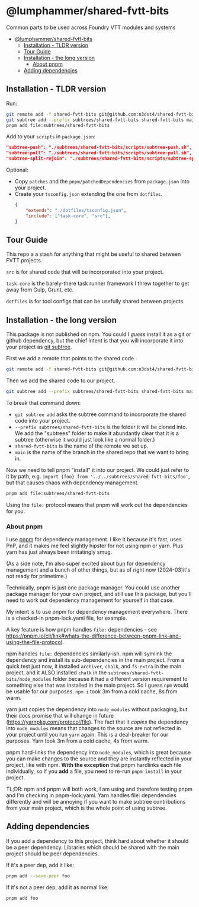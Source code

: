 # @lumphammer/shared-fvtt-bits

Common parts to be used across Foundry VTT modules and systems

- [@lumphammer/shared-fvtt-bits](#lumphammershared-fvtt-bits)
  - [Installation - TLDR version](#installation---tldr-version)
  - [Tour Guide](#tour-guide)
  - [Installation - the long version](#installation---the-long-version)
    - [About pnpm](#about-pnpm)
  - [Adding dependencies](#adding-dependencies)


## Installation - TLDR version

Run:

```sh
git remote add -f shared-fvtt-bits git@github.com:n3dst4/shared-fvtt-bits.git
git subtree add --prefix subtrees/shared-fvtt-bits shared-fvtt-bits main
pnpm add file:subtrees/shared-fvtt-bits
```

Add to your `scripts` in `package.json`:

```json
"subtree-push": "./subtrees/shared-fvtt-bits/scripts/subtree-push.sh",
"subtree-pull": "./subtrees/shared-fvtt-bits/scripts/subtree-pull.sh",
"subtree-split-rejoin": "./subtrees/shared-fvtt-bits/scripts/subtree-split-rejoin.sh",
```

Optional:

* Copy `patches` and the `pnpm/patchedDependencies` from `package.json` into your project.
* Create your `tsconfig.json` extending the one from `dotfiles`.
    ```json
    {
	    "extends": "./dotfiles/tsconfig.json",
	    "include": ["task-core", "src"],
    }
    ```

## Tour Guide

This repo a a stash for anything that might be useful to shared between FVTT projects.

`src` is for shared code that will be incorporated into your project.

`task-core` is the barely-there task runner framework I threw together to get away from Gulp, Grunt, etc.

`dotfiles` is for tool configs that can be usefully shared between projects.


## Installation - the long version

This package is not published on npm. You could I *guess* install it as a git or github dependency, but the chief intent is that you will incorporate it into your project as [git subtree](https://www.atlassian.com/git/tutorials/git-subtree).

First we add a remote that points to the shared code.

```sh
git remote add -f shared-fvtt-bits git@github.com:n3dst4/shared-fvtt-bits.git
```

Then we add the shared code to our project.

```sh
git subtree add --prefix subtrees/shared-fvtt-bits shared-fvtt-bits main
```

To break that command down:

* `git subtree add` asks the subtree command to incorporate the shared code into your project.
* `--prefix subtrees/shared-fvtt-bits` is the folder it will be cloned into. We add the "subtrees" folder to make it abundantly clear that it is a subtree (otherwise it would just look like a normal folder.)
* `shared-fvtt-bits` is the name of the remote we set up.
* `main` is the name of the branch in the shared repo that we want to bring in.

Now we need to tell pnpm "install" it into our project. We could just refer to it by path, e.g. `import {foo} from '../../subtrees/shared-fvtt-bits/foo'`, but that causes chaos with dependency management.

```sh
pnpm add file:subtrees/shared-fvtt-bits
```

Using the `file:` protocol means that pnpm will work out the dependencies for you.

### About pnpm

I use [pnpm](https://pnpm.io/) for dependency management. I like it because it's fast, uses PnP, and it makes me feel slightly hipster for not using npm or yarn. Plus yarn has just always been irritatingly smug.

(As a side note, I'm also super excited about [bun](https://bun.sh/) for dependency management and a bunch of other things, but as of right now (2024-03)it's not ready for primetime.)

Technically, pnpm is just one package manager. You could use another package manager for your own project, and still use this package, but you'll need to work out dependency management for yourself in that case.

My intent is to use pnpm for dependency management everywhere. There is a checked-in pnpm-lock.yaml file, for example.

A key feature is how pnpm handles `file:` dependencies -  see https://pnpm.io/cli/link#whats-the-difference-between-pnpm-link-and-using-the-file-protocol.

npm handles `file:` dependencies similarly-ish. npm will symlink the dependency and install its sub-dependencies in the main project. From a quick test just now, it installed `archiver`, `chalk`, and `fs-extra` in the main project, and it ALSO installed `chalk` in the `subtrees/shared-fvtt-bits/node_modules` folder because it had a different version requirement to something else that was installed in the main project. So I guess `npm` would be usable for our purposes. `npm i` took 3m from a cold cache, 8s from warm.

yarn just copies the dependency into `node_modules` without packaging, but their docs promise that will change in future (https://yarnpkg.com/protocol/file). The fact that it *copies* the dependency into `node_modules` means that changes to the source are not reflected in your project until you run `yarn` again. This is a deal-breaker for our purposes. Yarn took 3m from a cold cache, 4s from warm.

pnpm hard-links the dependency into `node_modules`, which is great because you can make changes to the source and they are instantly reflected in your project, like with npm. **With the exception** that pnpm hardlinks each file individually, so if you **add** a file, you need to re-run `pnpm install` in your project.

TL;DR: npm and pnpm will both work, I am using and therefore testing pnpm and I'm checking in pnpm-lock.yaml. Yarn handles file: dependencies differently and will be annoying if you want to make subtree contributions from your main project, which is the whole point of using subtree.


## Adding dependencies

If you add a dependency to this project, think hard about whether it should be a peer dependency. Libraries which should be shared with the main project should be peer dependencies.

If it's a peer dep, add it like:

```sh
pnpm add --save-peer foo
```

If it's not a peer dep, add it as normal like:

```sh
pnpm add foo
```

